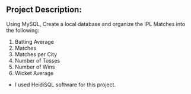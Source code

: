 ## Project Description:

Using MySQL, Create a local database and organize the IPL Matches into the following:
1. Batting Average
2. Matches
3. Matches per City
4. Number of Tosses
5. Number of Wins
6. Wicket Average

* I used HeidiSQL software for this project.

